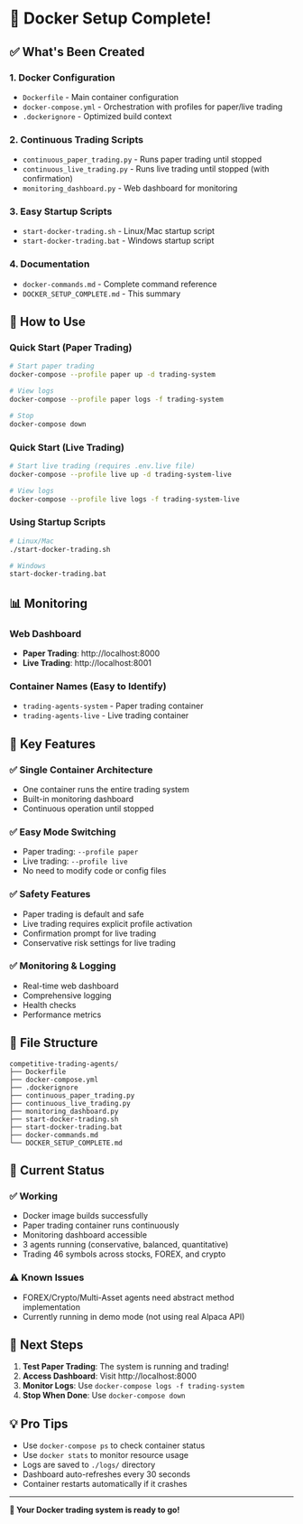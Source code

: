 # 🐳 Docker Setup Complete!

## ✅ What's Been Created

### 1. **Docker Configuration**
- `Dockerfile` - Main container configuration
- `docker-compose.yml` - Orchestration with profiles for paper/live trading
- `.dockerignore` - Optimized build context

### 2. **Continuous Trading Scripts**
- `continuous_paper_trading.py` - Runs paper trading until stopped
- `continuous_live_trading.py` - Runs live trading until stopped (with confirmation)
- `monitoring_dashboard.py` - Web dashboard for monitoring

### 3. **Easy Startup Scripts**
- `start-docker-trading.sh` - Linux/Mac startup script
- `start-docker-trading.bat` - Windows startup script

### 4. **Documentation**
- `docker-commands.md` - Complete command reference
- `DOCKER_SETUP_COMPLETE.md` - This summary

## 🚀 How to Use

### Quick Start (Paper Trading)
```bash
# Start paper trading
docker-compose --profile paper up -d trading-system

# View logs
docker-compose --profile paper logs -f trading-system

# Stop
docker-compose down
```

### Quick Start (Live Trading)
```bash
# Start live trading (requires .env.live file)
docker-compose --profile live up -d trading-system-live

# View logs
docker-compose --profile live logs -f trading-system-live
```

### Using Startup Scripts
```bash
# Linux/Mac
./start-docker-trading.sh

# Windows
start-docker-trading.bat
```

## 📊 Monitoring

### Web Dashboard
- **Paper Trading**: http://localhost:8000
- **Live Trading**: http://localhost:8001

### Container Names (Easy to Identify)
- `trading-agents-system` - Paper trading container
- `trading-agents-live` - Live trading container

## 🔧 Key Features

### ✅ **Single Container Architecture**
- One container runs the entire trading system
- Built-in monitoring dashboard
- Continuous operation until stopped

### ✅ **Easy Mode Switching**
- Paper trading: `--profile paper`
- Live trading: `--profile live`
- No need to modify code or config files

### ✅ **Safety Features**
- Paper trading is default and safe
- Live trading requires explicit profile activation
- Confirmation prompt for live trading
- Conservative risk settings for live trading

### ✅ **Monitoring & Logging**
- Real-time web dashboard
- Comprehensive logging
- Health checks
- Performance metrics

## 📁 File Structure
```
competitive-trading-agents/
├── Dockerfile
├── docker-compose.yml
├── .dockerignore
├── continuous_paper_trading.py
├── continuous_live_trading.py
├── monitoring_dashboard.py
├── start-docker-trading.sh
├── start-docker-trading.bat
├── docker-commands.md
└── DOCKER_SETUP_COMPLETE.md
```

## 🎯 Current Status

### ✅ **Working**
- Docker image builds successfully
- Paper trading container runs continuously
- Monitoring dashboard accessible
- 3 agents running (conservative, balanced, quantitative)
- Trading 46 symbols across stocks, FOREX, and crypto

### ⚠️ **Known Issues**
- FOREX/Crypto/Multi-Asset agents need abstract method implementation
- Currently running in demo mode (not using real Alpaca API)

## 🚀 Next Steps

1. **Test Paper Trading**: The system is running and trading!
2. **Access Dashboard**: Visit http://localhost:8000
3. **Monitor Logs**: Use `docker-compose logs -f trading-system`
4. **Stop When Done**: Use `docker-compose down`

## 💡 Pro Tips

- Use `docker-compose ps` to check container status
- Use `docker stats` to monitor resource usage
- Logs are saved to `./logs/` directory
- Dashboard auto-refreshes every 30 seconds
- Container restarts automatically if it crashes

---

**🎉 Your Docker trading system is ready to go!**
